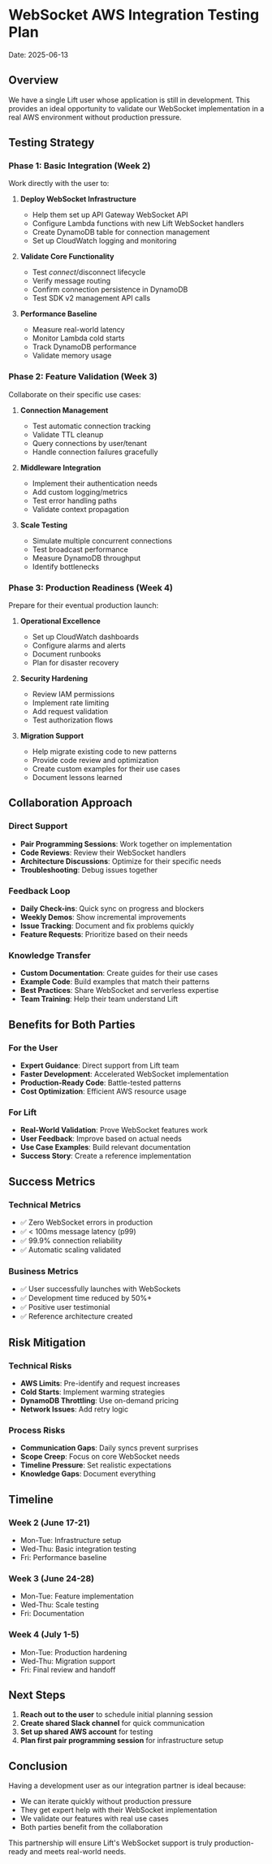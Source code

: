 # WebSocket AWS Integration Testing Plan
Date: 2025-06-13

## Overview
We have a single Lift user whose application is still in development. This provides an ideal opportunity to validate our WebSocket implementation in a real AWS environment without production pressure.

## Testing Strategy

### Phase 1: Basic Integration (Week 2)
Work directly with the user to:

1. **Deploy WebSocket Infrastructure**
   - Help them set up API Gateway WebSocket API
   - Configure Lambda functions with new Lift WebSocket handlers
   - Create DynamoDB table for connection management
   - Set up CloudWatch logging and monitoring

2. **Validate Core Functionality**
   - Test $connect/$disconnect lifecycle
   - Verify message routing
   - Confirm connection persistence in DynamoDB
   - Test SDK v2 management API calls

3. **Performance Baseline**
   - Measure real-world latency
   - Monitor Lambda cold starts
   - Track DynamoDB performance
   - Validate memory usage

### Phase 2: Feature Validation (Week 3)
Collaborate on their specific use cases:

1. **Connection Management**
   - Test automatic connection tracking
   - Validate TTL cleanup
   - Query connections by user/tenant
   - Handle connection failures gracefully

2. **Middleware Integration**
   - Implement their authentication needs
   - Add custom logging/metrics
   - Test error handling paths
   - Validate context propagation

3. **Scale Testing**
   - Simulate multiple concurrent connections
   - Test broadcast performance
   - Measure DynamoDB throughput
   - Identify bottlenecks

### Phase 3: Production Readiness (Week 4)
Prepare for their eventual production launch:

1. **Operational Excellence**
   - Set up CloudWatch dashboards
   - Configure alarms and alerts
   - Document runbooks
   - Plan for disaster recovery

2. **Security Hardening**
   - Review IAM permissions
   - Implement rate limiting
   - Add request validation
   - Test authorization flows

3. **Migration Support**
   - Help migrate existing code to new patterns
   - Provide code review and optimization
   - Create custom examples for their use cases
   - Document lessons learned

## Collaboration Approach

### Direct Support
- **Pair Programming Sessions**: Work together on implementation
- **Code Reviews**: Review their WebSocket handlers
- **Architecture Discussions**: Optimize for their specific needs
- **Troubleshooting**: Debug issues together

### Feedback Loop
- **Daily Check-ins**: Quick sync on progress and blockers
- **Weekly Demos**: Show incremental improvements
- **Issue Tracking**: Document and fix problems quickly
- **Feature Requests**: Prioritize based on their needs

### Knowledge Transfer
- **Custom Documentation**: Create guides for their use cases
- **Example Code**: Build examples that match their patterns
- **Best Practices**: Share WebSocket and serverless expertise
- **Team Training**: Help their team understand Lift

## Benefits for Both Parties

### For the User
- **Expert Guidance**: Direct support from Lift team
- **Faster Development**: Accelerated WebSocket implementation
- **Production-Ready Code**: Battle-tested patterns
- **Cost Optimization**: Efficient AWS resource usage

### For Lift
- **Real-World Validation**: Prove WebSocket features work
- **User Feedback**: Improve based on actual needs
- **Use Case Examples**: Build relevant documentation
- **Success Story**: Create a reference implementation

## Success Metrics

### Technical Metrics
- ✅ Zero WebSocket errors in production
- ✅ < 100ms message latency (p99)
- ✅ 99.9% connection reliability
- ✅ Automatic scaling validated

### Business Metrics
- ✅ User successfully launches with WebSockets
- ✅ Development time reduced by 50%+
- ✅ Positive user testimonial
- ✅ Reference architecture created

## Risk Mitigation

### Technical Risks
- **AWS Limits**: Pre-identify and request increases
- **Cold Starts**: Implement warming strategies
- **DynamoDB Throttling**: Use on-demand pricing
- **Network Issues**: Add retry logic

### Process Risks
- **Communication Gaps**: Daily syncs prevent surprises
- **Scope Creep**: Focus on core WebSocket needs
- **Timeline Pressure**: Set realistic expectations
- **Knowledge Gaps**: Document everything

## Timeline

### Week 2 (June 17-21)
- Mon-Tue: Infrastructure setup
- Wed-Thu: Basic integration testing
- Fri: Performance baseline

### Week 3 (June 24-28)
- Mon-Tue: Feature implementation
- Wed-Thu: Scale testing
- Fri: Documentation

### Week 4 (July 1-5)
- Mon-Tue: Production hardening
- Wed-Thu: Migration support
- Fri: Final review and handoff

## Next Steps

1. **Reach out to the user** to schedule initial planning session
2. **Create shared Slack channel** for quick communication
3. **Set up shared AWS account** for testing
4. **Plan first pair programming session** for infrastructure setup

## Conclusion

Having a development user as our integration partner is ideal because:
- We can iterate quickly without production pressure
- They get expert help with their WebSocket implementation
- We validate our features with real use cases
- Both parties benefit from the collaboration

This partnership will ensure Lift's WebSocket support is truly production-ready and meets real-world needs. 